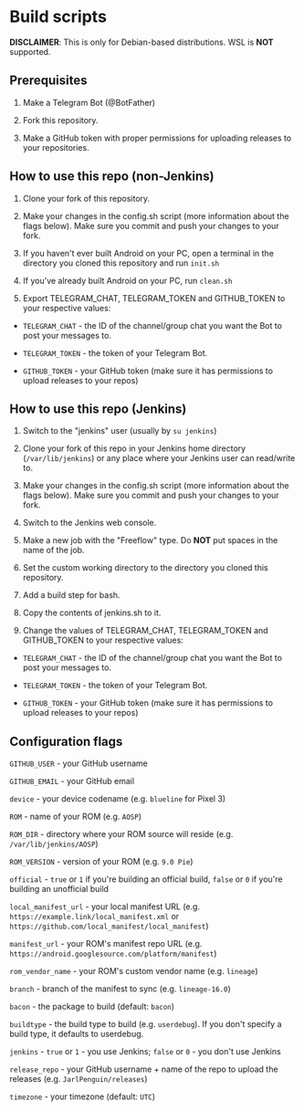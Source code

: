 # Build scripts

**DISCLAIMER**: This is only for Debian-based distributions. WSL is **NOT** supported.

## Prerequisites

1. Make a Telegram Bot (@BotFather)

2. Fork this repository.

3. Make a GitHub token with proper permissions for uploading releases to your repositories.

## How to use this repo (non-Jenkins)

1. Clone your fork of this repository.

2. Make your changes in the config.sh script (more information about the flags below). Make sure you commit and push your changes to your fork.

3. If you haven't ever built Android on your PC, open a terminal in the directory you cloned this repository and run `init.sh`

4. If you've already built Android on your PC, run `clean.sh`

5. Export TELEGRAM_CHAT, TELEGRAM_TOKEN and GITHUB_TOKEN to your respective values:

* `TELEGRAM_CHAT` - the ID of the channel/group chat you want the Bot to post your messages to.

* `TELEGRAM_TOKEN` - the token of your Telegram Bot.

* `GITHUB_TOKEN` - your GitHub token (make sure it has permissions to upload releases to your repos)


## How to use this repo (Jenkins)

1. Switch to the "jenkins" user (usually by `su jenkins`)

2. Clone your fork of this repo in your Jenkins home directory (`/var/lib/jenkins`) or any place where your Jenkins user can read/write to.

3. Make your changes in the config.sh script (more information about the flags below). Make sure you commit and push your changes to your fork.

4. Switch to the Jenkins web console.

5. Make a new job with the "Freeflow" type. Do **NOT** put spaces in the name of the job.

6. Set the custom working directory to the directory you cloned this repository.

7. Add a build step for bash.

8. Copy the contents of jenkins.sh to it.

9. Change the values of TELEGRAM_CHAT, TELEGRAM_TOKEN and GITHUB_TOKEN to your respective values:

* `TELEGRAM_CHAT` - the ID of the channel/group chat you want the Bot to post your messages to.

* `TELEGRAM_TOKEN` - the token of your Telegram Bot.

* `GITHUB_TOKEN` - your GitHub token (make sure it has permissions to upload releases to your repos)

## Configuration flags

`GITHUB_USER` - your GitHub username

`GITHUB_EMAIL` - your GitHub email

`device` - your device codename (e.g. `blueline` for Pixel 3)

`ROM` - name of your ROM (e.g. `AOSP`)

`ROM_DIR` - directory where your ROM source will reside (e.g. `/var/lib/jenkins/AOSP`)

`ROM_VERSION` - version of your ROM (e.g. `9.0 Pie`)

`official` - `true` or `1` if you're building an official build, `false` or `0` if you're building an unofficial build

`local_manifest_url` - your local manifest URL (e.g. `https://example.link/local_manifest.xml` or `https://github.com/local_manifest/local_manifest`)

`manifest_url` - your ROM's manifest repo URL (e.g. `https://android.googlesource.com/platform/manifest`)

`rom_vendor_name` - your ROM's custom vendor name (e.g. `lineage`)

`branch` - branch of the manifest to sync (e.g. `lineage-16.0`)

`bacon` - the package to build (default: `bacon`)

`buildtype` - the build type to build (e.g. `userdebug`). If you don't specify a build type, it defaults to userdebug.

`jenkins` - `true` or `1` - you use Jenkins; `false` or `0` - you don't use Jenkins

`release_repo` - your GitHub username + name of the repo to upload the releases (e.g. `JarlPenguin/releases`)

`timezone` - your timezone (default: `UTC`)
